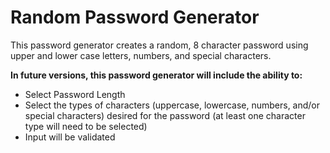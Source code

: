 # Random Password Generator

This password generator creates a random, 8 character password using upper and lower case letters, numbers, and special characters. 



**In future versions, this password generator will include the ability to:**
- Select Password Length
- Select the types of characters (uppercase, lowercase, numbers, and/or special characters) desired for the password (at least one character type will need to be selected)
- Input will be validated




